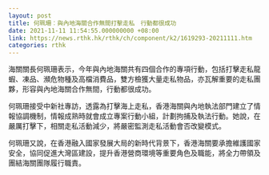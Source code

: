 ```yaml
---
layout: post
title: 何珮珊︰與內地海關合作無間打擊走私　行動都很成功
date: 2021-11-11 11:54:55.000000000 +08:00
link: https://news.rthk.hk/rthk/ch/component/k2/1619293-20211111.htm
categories: rthk
---
```


海關關長何珮珊表示，今年與內地海關共有四個合作的專項行動，包括打擊走私龍蝦、凍品、瀕危物種及高檔消費品，雙方檢獲大量走私物品，亦瓦解重要的走私團夥，形容與內地海關合作無間，行動都很成功。

何珮珊接受中新社專訪，透露為打擊海上走私，香港海關與內地執法部門建立了情報協調機制，情報成熟時就會成立專案行動小組，計劃拘捕及執法行動。她說，在嚴厲打擊下，相關走私活動減少，將嚴密監測走私活動會否改變模式。

何珮珊又說，在香港融入國家發展大局的新時代背景下，香港海關要承擔維護國家安全，協同促進大灣區建設，提升香港營商環境等重要角色及職能，將全力帶領及團結海關團隊履行職責。
